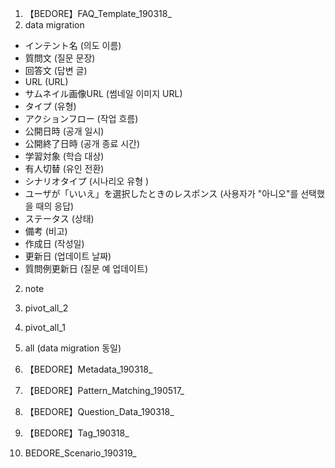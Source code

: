 1. 【BEDORE】FAQ_Template_190318_
 1. data migration
  - インテント名	(의도 이름)
  - 質問文	(질문 문장)
  - 回答文	(답변 글)
  - URL	 (URL)
  - サムネイル画像URL (썸네일 이미지 URL)
  - タイプ	(유형)
  - アクションフロー (작업 흐름)
  - 公開日時 (공개 일시)
  - 公開終了日時	(공개 종료 시간)
  - 学習対象	(학습 대상)
  - 有人切替 (유인 전환)
  - シナリオタイプ	(시나리오 유형 )
  - ユーザが「いいえ」を選択したときのレスポンス	(사용자가 "아니오"를 선택했을 때의 응답)
  - ステータス (상태)
  - 備考	(비고)
  - 作成日 (작성일)
  - 更新日 (업데이트 날짜)
  - 質問例更新日 (질문 예 업데이트)

 2. note
 3. pivot_all_2
 4. pivot_all_1
 5. all (data migration 동일)



2. 【BEDORE】Metadata_190318_

3. 【BEDORE】Pattern_Matching_190517_

4. 【BEDORE】Question_Data_190318_

5. 【BEDORE】Tag_190318_

6. BEDORE_Scenario_190319_
